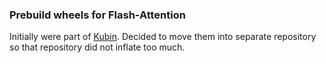 
### Prebuild wheels for Flash-Attention

Initially were part of [Kubin](https://github.com/seruva19/kubin).
Decided to move them into separate repository so that repository did not inflate too much.